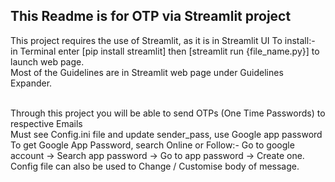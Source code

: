 ## This Readme is for OTP via Streamlit project
<p>
This project requires the use of Streamlit, as it is in Streamlit UI
To install:-
<br>
in Terminal enter [pip install streamlit] then [streamlit run {file_name.py}] to launch web page.
<br>
Most of the Guidelines are in Streamlit web page under Guidelines Expander.
</p>
<br>
Through this project you will be able to send OTPs (One Time Passwords) to respective Emails
<br>
Must see Config.ini file and update sender_pass, use Google app password
<br>
To get Google App Password, search Online or Follow:-
Go to google account -> Search app password -> Go to app password -> Create one.
<br>
Config file can also be used to Change / Customise body of message.
